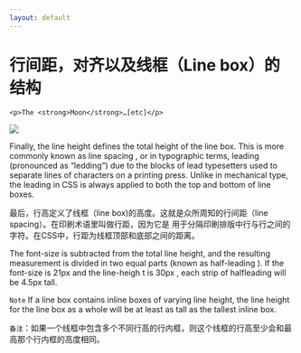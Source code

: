 ```yaml
---
layout: default
---
```


# 行间距，对齐以及线框（Line box）的结构

```
<p>The <strong>Moon</strong>…[etc]</p> 
```

![](https://yyvanyang.github.io/line-box.png)

Finally, the line height defines the total height of the line box. This is more commonly known as 
line spacing , or in typographic terms, leading (pronounced as “ledding”) due to the blocks of 
lead typesetters used to separate lines of characters on a printing press. Unlike in mechanical 
type, the leading in CSS is always applied to both the top and bottom of line boxes. 

最后，行高定义了线框（line box)的高度。这就是众所周知的行间距（line spacing）。在印刷术语里叫做行距，因为它是
用于分隔印刷排版中行与行之间的字符。在CSS中，行距为线框顶部和底部之间的距离。

The font-size is subtracted from the total line height, and the resulting measurement is divided in two 
equal parts (known as half-leading ). If the font-size is 21px and the line-heigh t is 30px , each strip of halfleading 
will be 4.5px tall. 

 `Note` If a line box contains inline boxes of varying line height, the line height for the line box as a whole
will be at least as tall as the tallest inline box. 

`备注`：如果一个线框中包含多个不同行高的行内框，则这个线框的行高至少会和最高那个行内框的高度相同。